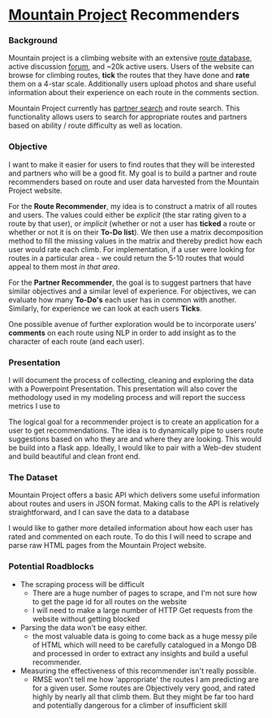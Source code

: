 # [Mountain Project](www.MountainProject.com) Recommenders

### Background

Mountain project is a climbing website with an extensive [route database](https://www.mountainproject.com/route-guide), active discussion [forum](https://www.mountainproject.com/forum), and ~20k active users. Users of the website can browse for climbing routes, **tick** the routes that they have done and **rate** them on a 4-star scale. Additionally users upload photos and share useful information about their experience on each route in the comments section.

Mountain Project currently has [partner search](https://www.mountainproject.com/partner-finder) and route search. This functionality allows users to search for appropriate routes and partners based on ability / route difficulty as well as location.

### Objective

I want to make it easier for users to find routes that they will be interested and partners who will be a good fit. My goal is to build a partner and route recommenders based on route and user data harvested from the Mountain Project website.

For the **Route Recommender**, my idea is to construct a matrix of all routes and users. The values could either be *explicit* (the star rating given to a route by that user), or *implicit* (whether or not a user has **ticked** a route or whether or not it is on their **To-Do list**). We then use a matrix decomposition method to fill the missing values in the matrix and thereby predict how each user would rate each climb. For implementation, if a user were looking for routes in a particular area - we could return the 5-10 routes that would appeal to them most *in that area*.

For the **Partner Recommender**, the goal is to suggest partners that have similar objectives and a similar level of experience. For objectives, we can evaluate how many **To-Do's** each user has in common with another. Similarly, for experience we can look at each users **Ticks**.

One possible avenue of further exploration would be to incorporate users' **comments** on each route using NLP in order to add insight as to the character of each route (and each user).

### Presentation

I will document the process of collecting, cleaning and exploring the data with a Powerpoint Presentation. This presentation will also cover the methodology used in my modeling process and will report the success metrics I use to

The logical goal for a recommender project is to create an application for a user to get recommendations. The idea is to dynamically pipe to users route suggestions based on who they are and where they are looking. This would be build into a flask app. Ideally, I would like to pair with a Web-dev student and build beautiful and clean front end.

### The Dataset

Mountain Project offers a basic API which delivers some useful information about routes and users in JSON format. Making calls to the API is relatively straightforward, and I can save the data to a database

I would like to gather more detailed information about how each user has rated and commented on each route. To do this I will need to scrape and parse raw HTML pages from the Mountain Project website.

### Potential Roadblocks

 - The scraping process will be difficult
   - There are a huge number of pages to scrape, and I'm not sure how to get the page id for all routes on the website
   - I will need to make a large number of HTTP Get requests from the website without getting blocked
 - Parsing the data won't be easy either.
   - the most valuable data is going to come back as a huge messy pile of HTML which will need to be carefully catalogued in a Mongo DB and processed in order to extract any insights and build a useful recommender.
 - Measuring the effectiveness of this recommender isn't really possible.
   - RMSE won't tell me how 'appropriate' the routes I am predicting are for a given user. Some routes are Objectively very good, and rated highly by nearly all that climb them. But they might be far too hard and potentially dangerous for a climber of insufficient skill

